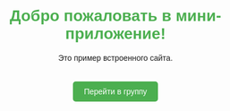 <!DOCTYPE html>
<html lang="en">
<head>
    <meta charset="UTF-8">
    <meta name="viewport" content="width=device-width, initial-scale=1.0">
    <title>Мини-приложение</title>
    <style>
        body {
            font-family: Arial, sans-serif;
            text-align: center;
            padding: 20px;
        }
        h1 {
            color: #4CAF50;
        }
        a {
            display: inline-block;
            margin-top: 20px;
            padding: 10px 20px;
            background-color: #4CAF50;
            color: white;
            text-decoration: none;
            border-radius: 5px;
        }
        a:hover {
            background-color: #45a049;
        }
    </style>
</head>
<body>
    <h1>Добро пожаловать в мини-приложение!</h1>
    <p>Это пример встроенного сайта.</p>
    <a href="https://t.me/masktomars" target="_blank">Перейти в группу</a>
</body>
</html>
